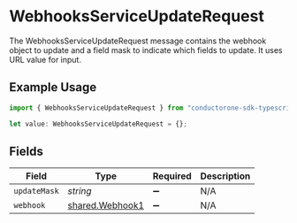 # WebhooksServiceUpdateRequest

The WebhooksServiceUpdateRequest message contains the webhook object to update and a field mask to indicate which fields to update. It uses URL value for input.

## Example Usage

```typescript
import { WebhooksServiceUpdateRequest } from "conductorone-sdk-typescript/sdk/models/shared";

let value: WebhooksServiceUpdateRequest = {};
```

## Fields

| Field                                                     | Type                                                      | Required                                                  | Description                                               |
| --------------------------------------------------------- | --------------------------------------------------------- | --------------------------------------------------------- | --------------------------------------------------------- |
| `updateMask`                                              | *string*                                                  | :heavy_minus_sign:                                        | N/A                                                       |
| `webhook`                                                 | [shared.Webhook1](../../../sdk/models/shared/webhook1.md) | :heavy_minus_sign:                                        | N/A                                                       |